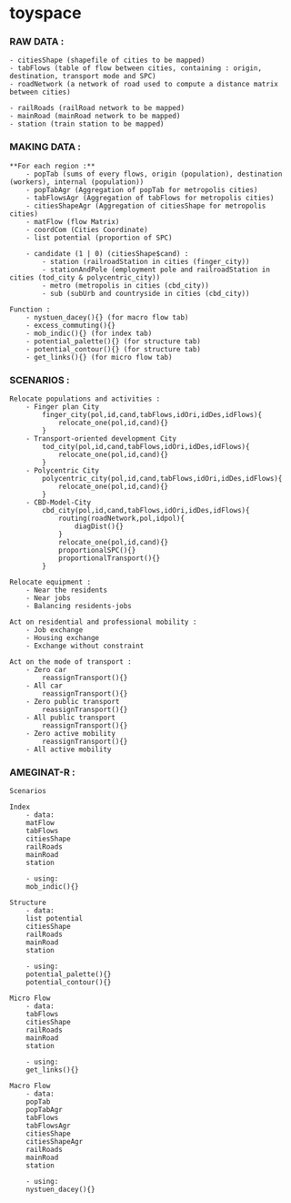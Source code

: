 # toyspace

### RAW DATA :

	- citiesShape (shapefile of cities to be mapped)
	- tabFlows (table of flow between cities, containing : origin, destination, transport mode and SPC)
	- roadNetwork (a network of road used to compute a distance matrix between cities)

	- railRoads (railRoad network to be mapped)
	- mainRoad (mainRoad network to be mapped)
	- station (train station to be mapped)



### MAKING DATA :

	**For each region :**
		- popTab (sums of every flows, origin (population), destination (workers), internal (population))
		- popTabAgr (Aggregation of popTab for metropolis cities)
		- tabFlowsAgr (Aggregation of tabFlows for metropolis cities)
		- citiesShapeAgr (Aggregation of citiesShape for metropolis cities)
		- matFlow (flow Matrix)
		- coordCom (Cities Coordinate)
		- list potential (proportion of SPC)
		 
		- candidate (1 | 0) (citiesShape$cand) :
			- station (railroadStation in cities (finger_city))
			- stationAndPole (employment pole and railroadStation in cities (tod_city & polycentric_city))
			- metro (metropolis in cities (cbd_city))
			- sub (subUrb and countryside in cities (cbd_city))
	
	Function : 
		- nystuen_dacey(){} (for macro flow tab)
		- excess_commuting(){}
		- mob_indic(){} (for index tab)
		- potential_palette(){} (for structure tab)
		- potential_contour(){} (for structure tab)
		- get_links(){} (for micro flow tab)
		
		
		
### SCENARIOS :

	Relocate populations and activities :
		- Finger plan City
			finger_city(pol,id,cand,tabFlows,idOri,idDes,idFlows){
				relocate_one(pol,id,cand){}
			}
		- Transport-oriented development City
			tod_city(pol,id,cand,tabFlows,idOri,idDes,idFlows){
				relocate_one(pol,id,cand){}
			}
		- Polycentric City
			polycentric_city(pol,id,cand,tabFlows,idOri,idDes,idFlows){
				relocate_one(pol,id,cand){}
			}
		- CBD-Model-City
			cbd_city(pol,id,cand,tabFlows,idOri,idDes,idFlows){
				routing(roadNetwork,pol,idpol){
					diagDist(){}
				}
				relocate_one(pol,id,cand){}
				proportionalSPC(){}
				proportionalTransport(){}
			}

	Relocate equipment :
		- Near the residents
		- Near jobs
		- Balancing residents-jobs

	Act on residential and professional mobility :
		- Job exchange
		- Housing exchange
		- Exchange without constraint

	Act on the mode of transport :
		- Zero car
			reassignTransport(){}
		- All car
			reassignTransport(){}
		- Zero public transport
			reassignTransport(){}
		- All public transport
			reassignTransport(){}
		- Zero active mobility
			reassignTransport(){}
		- All active mobility



### AMEGINAT-R :
	
	Scenarios

	Index
		- data:
		matFlow
		tabFlows
		citiesShape	
		railRoads
		mainRoad
		station
		
		- using:
		mob_indic(){}	
	
	Structure
		- data:	
		list potential	
		citiesShape
		railRoads
		mainRoad
		station
		
		- using:
		potential_palette(){}
		potential_contour(){}
	
	Micro Flow
		- data:
		tabFlows
		citiesShape	
		railRoads
		mainRoad
		station
		
		- using:
		get_links(){}
	
	Macro Flow
		- data:
		popTab
		popTabAgr
		tabFlows
		tabFlowsAgr
		citiesShape
		citiesShapeAgr	
		railRoads
		mainRoad
		station
		
		- using:
		nystuen_dacey(){}
